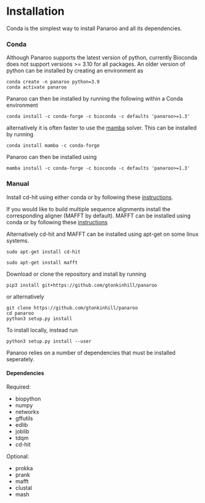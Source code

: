 # Installation

Conda is the simplest way to install Panaroo and all its dependencies.

### Conda

Although Panaroo supports the latest version of python, currently Bioconda does not support versions >= 3.10 for all packages. An older version of python can be installed by creating an environment as

```
conda create -n panaroo python=3.9
conda activate panaroo
```

Panaroo can then be installed by running the following within a Conda environment

```
conda install -c conda-forge -c bioconda -c defaults 'panaroo>=1.3'
```

alternatively it is often faster to use the [mamba](https://github.com/mamba-org/mamba) solver. This can be installed by running

```
conda install mamba -c conda-forge
```

Panaroo can then be installed using

```
mamba install -c conda-forge -c bioconda -c defaults 'panaroo>=1.3'
```

### Manual

Install cd-hit using either conda or by following these [instructions](https://github.com/weizhongli/cdhit).

If you would like to build multiple sequence alignments install the corresponding aligner (MAFFT by default). MAFFT can be installed using conda or by following these [instructions](https://mafft.cbrc.jp/alignment/software/source.html)

Alternatively cd-hit and MAFFT can be installed using apt-get on some linux systems.

```
sudo apt-get install cd-hit

sudo apt-get install mafft
```

Download or clone the repository and install by running

```
pip3 install git+https://github.com/gtonkinhill/panaroo
```
        
or alternatively

```
git clone https://github.com/gtonkinhill/panaroo
cd panaroo
python3 setup.py install
```

To install locally, instead run

```
python3 setup.py install --user
```

Panaroo relies on a number of dependencies that must be installed seperately.

#### Dependencies
Required:
* biopython
* numpy
* networkx
* gffutils
* edlib
* joblib
* tdqm
* cd-hit

Optional:
* prokka
* prank
* mafft
* clustal
* mash
